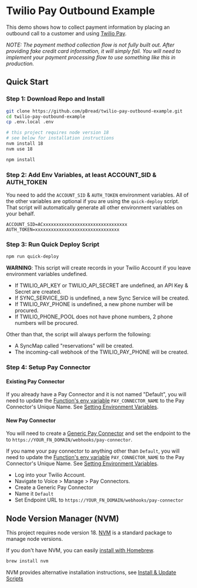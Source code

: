 # Twilio Pay Outbound Example

This demo shows how to collect payment information by placing an outbound call to a customer and using [Twilio Pay](https://www.twilio.com/docs/voice/twiml/pay).

_NOTE: The payment method collection flow is not fully built out. After providing fake credit card information, it will simply fail. You will need to implement your payment processing flow to use something like this in production._

## Quick Start

### Step 1: Download Repo and Install

```bash
git clone https://github.com/pBread/twilio-pay-outbound-example.git
cd twilio-pay-outbound-example
cp .env.local .env

# this project requires node version 18
# see below for installation instructions
nvm install 18
nvm use 18

npm install
```

### Step 2: Add Env Variables, at least ACCOUNT_SID & AUTH_TOKEN

You need to add the `ACCOUNT_SID` & `AUTH_TOKEN` environment variables. All of the other variables are optional if you are using the `quick-deploy` script. That script will automatically generate all other environment variables on your behalf.

```.env
ACCOUNT_SID=ACxxxxxxxxxxxxxxxxxxxxxxxxxxxxxxxx
AUTH_TOKEN=xxxxxxxxxxxxxxxxxxxxxxxxxxxxxxxx
```

### Step 3: Run Quick Deploy Script

```bash
npm run quick-deploy
```

**WARNING**: This script will create records in your Twilio Account if you leave environment variables undefined.

- If TWILIO_API_KEY or TWILIO_API_SECRET are undefined, an API Key & Secret are created.
- If SYNC_SERVICE_SID is undefined, a new Sync Service will be created.
- If TWILIO_PAY_PHONE is undefined, a new phone number will be procured.
- If TWILIO_PHONE_POOL does not have phone numbers, 2 phone numbers will be procured.

Other than that, the script will always perform the following:

- A SyncMap called "reservations" will be created.
- The incoming-call webhook of the TWILIO_PAY_PHONE will be created.

### Step 4: Setup Pay Connector

#### Existing Pay Connector

If you already have a Pay Connector and it is not named "Default", you will need to update the [Function's env variable](https://www.twilio.com/docs/serverless/functions-assets/functions/variables) `PAY_CONNECTOR_NAME` to the Pay Connector's Unique Name. See [Setting Environment Variables](https://www.twilio.com/docs/serverless/functions-assets/functions/variables#setting-environment-variables).

#### New Pay Connector

You will need to create a [Generic Pay Connector](https://www.twilio.com/docs/voice/twiml/pay/generic-pay-connector) and set the endpoint to the to `https://YOUR_FN_DOMAIN/webhooks/pay-connector`.

If you name your pay connector to anything other than `Default`, you will need to update the [Function's env variable](https://www.twilio.com/docs/serverless/functions-assets/functions/variables) `PAY_CONNECTOR_NAME` to the Pay Connector's Unique Name. See [Setting Environment Variables](https://www.twilio.com/docs/serverless/functions-assets/functions/variables#setting-environment-variables).

- Log into your Twilio Account.
- Navigate to Voice > Manage > Pay Connectors.
- Create a Generic Pay Connector
- Name it `Default`
- Set Endpoint URL to `https://YOUR_FN_DOMAIN/webhooks/pay-connector`

## Node Version Manager (NVM)

This project requires node version 18. [NVM](https://github.com/nvm-sh/nvm) is a standard package to manage node versions.

If you don't have NVM, you can easily [install with Homebrew](https://formulae.brew.sh/formula/nvm).

```bash
brew install nvm
```

NVM provides alternative installation instructions, see [Install & Update Scripts](https://github.com/nvm-sh/nvm?tab=readme-ov-file#installing-and-updating)
